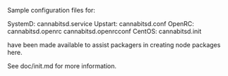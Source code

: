 Sample configuration files for:

SystemD: cannabitsd.service
Upstart: cannabitsd.conf
OpenRC:  cannabitsd.openrc
         cannabitsd.openrcconf
CentOS:  cannabitsd.init

have been made available to assist packagers in creating node packages here.

See doc/init.md for more information.
